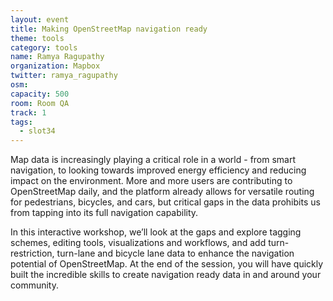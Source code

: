 ```yaml
---
layout: event
title: Making OpenStreetMap navigation ready
theme: tools
category: tools
name: Ramya Ragupathy
organization: Mapbox
twitter: ramya_ragupathy
osm:
capacity: 500
room: Room QA
track: 1
tags:
  - slot34
---
```

Map data is increasingly playing a critical role in a world - from smart navigation, to looking towards improved energy efficiency and reducing impact on the environment. More and more users are contributing to OpenStreetMap daily, and the platform already allows for versatile routing for pedestrians, bicycles, and cars, but critical gaps in the data prohibits us from tapping into its full navigation capability. 

In this interactive workshop, we’ll look at the gaps and explore tagging schemes, editing tools, visualizations and workflows, and add turn-restriction, turn-lane and bicycle lane data to enhance the navigation potential of OpenStreetMap. At the end of the session, you will have quickly built the incredible skills to create navigation ready data in and around your community.
